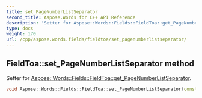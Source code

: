 ```yaml
---
title: set_PageNumberListSeparator
second_title: Aspose.Words for C++ API Reference
description: 'Setter for Aspose::Words::Fields::FieldToa::get_PageNumberListSeparator.'
type: docs
weight: 170
url: /cpp/aspose.words.fields/fieldtoa/set_pagenumberlistseparator/
---
```

## FieldToa::set_PageNumberListSeparator method


Setter for [Aspose::Words::Fields::FieldToa::get_PageNumberListSeparator](../get_pagenumberlistseparator/).

```cpp
void Aspose::Words::Fields::FieldToa::set_PageNumberListSeparator(const System::String &value)
```

